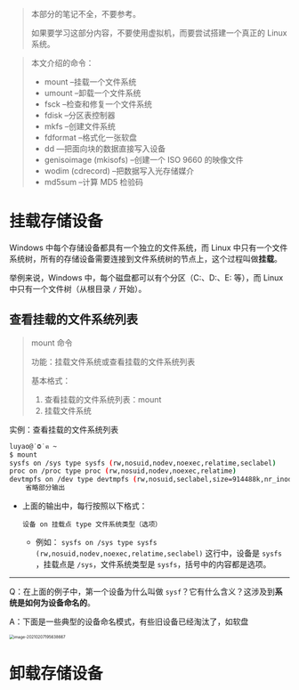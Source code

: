 >   本部分的笔记不全，不要参考。
>
>   如果要学习这部分内容，不要使用虚拟机，而要尝试搭建一个真正的 Linux 系统。



>   本文介绍的命令：
>
>   -   mount –挂载一个文件系统
>   -   umount –卸载一个文件系统
>   -   fsck –检查和修复一个文件系统
>   -   fdisk –分区表控制器
>   -   mkfs –创建文件系统
>   -   fdformat –格式化一张软盘
>   -   dd —把面向块的数据直接写入设备
>   -   genisoimage (mkisofs) –创建一个 ISO 9660 的映像文件
>   -   wodim (cdrecord) –把数据写入光存储媒介
>   -   md5sum –计算 MD5 检验码  



# 挂载存储设备

Windows 中每个存储设备都具有一个独立的文件系统，而 Linux 中只有一个文件系统树，所有的存储设备需要连接到文件系统树的节点上，这个过程叫做**挂载**。

举例来说，Windows 中，每个磁盘都可以有个分区（C:、D:、E: 等），而 Linux 中只有一个文件树（从根目录 `/` 开始）。



## 查看挂载的文件系统列表

>   mount 命令
>
>   功能：挂载文件系统或查看挂载的文件系统列表
>
>   基本格式：
>
>   1.  查看挂载的文件系统列表：mount
>   2.  挂载文件系统



实例：查看挂载的文件系统列表

```bash
luyao@˙Ⱉ˙ฅ ~
$ mount 
sysfs on /sys type sysfs (rw,nosuid,nodev,noexec,relatime,seclabel)
proc on /proc type proc (rw,nosuid,nodev,noexec,relatime)
devtmpfs on /dev type devtmpfs (rw,nosuid,seclabel,size=914488k,nr_inodes=228622,mode=755)
	省略部分输出
```

-   上面的输出中，每行按照以下格式：

    ```
    设备 on 挂载点 type 文件系统类型（选项）
    ```

    -   例如： `sysfs on /sys type sysfs (rw,nosuid,nodev,noexec,relatime,seclabel)` 这行中，设备是 `sysfs` ，挂载点是 `/sys`，文件系统类型是 `sysfs`，括号中的内容都是选项。



---

Q：在上面的例子中，第一个设备为什么叫做 `sysf`？它有什么含义？这涉及到**系统是如何为设备命名的**。

A：下面是一些典型的设备命名模式，有些旧设备已经淘汰了，如软盘

<img src="C:\Users\luzhe\AppData\Roaming\Typora\typora-user-images\image-20210207195638667.png" alt="image-20210207195638667" style="zoom:50%;" />







# 卸载存储设备

